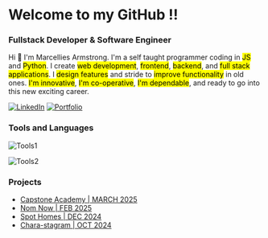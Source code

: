 # Welcome to my GitHub !!
### Fullstack Developer & Software Engineer  

Hi 👋 I'm Marcellies Armstrong. I'm a self taught programmer coding in <mark>JS</mark> and <mark>Python</mark>.
I create <mark>web development</mark>, <mark>frontend</mark>, <mark>backend</mark>, and <mark>full stack applications</mark>. I <mark>design features</mark> and stride to <mark>improve functionality</mark> in old ones. <mark>I'm innovative</mark>, <mark>I'm co-operative</mark>, <mark>I'm dependable</mark>, and ready to go into this new exciting career.

[![LinkedIn](https://img.shields.io/badge/LinkedIn-blue?style=for-the-badge)](https://www.linkedin.com/in/marcellies/)
[![Portfolio](https://img.shields.io/badge/Portfolio_Site-blue?style=for-the-badge)](https://mcode4.github.io/)

### Tools and Languages

<!-- 
JS
HTML
CSS
ExpressJS
SQLite3
SequelizeJS
-->
![Tools1](https://skillicons.dev/icons?i=js,html,css,nodejs,express,sqlite,sequelize)
<!-- 
React
Redux
Python
Flask
PostgresQL
Flask-SQLAlchemy
-->
![Tools2](https://skillicons.dev/icons?i=react,redux,python,flask,postgres,aws,docker)

### Projects
- [Capstone Academy | MARCH 2025](https://github.com/Mcode4/Capstone-Academy)
- [Nom Now | FEB 2025](https://github.com/Mcode4/NomNow)
- [Spot Homes | DEC 2024](https://github.com/Mcode4/Spot-Homes-FullStack)
- [Chara-stagram | OCT 2024](https://github.com/Mcode4/Chara-stagram)

<!--
<details>
  <summary>
    <h4>Capstone Academy | MARCH 2025</h4>
  </summary>
  Content Platform  

  ![saves-for1](https://github.com/user-attachments/assets/87067dfa-a2aa-487a-9a93-c8baaadabd3d)

  https://github.com/Mcode4/Capstone-Academy
</details>


<details>
  <summary>
    <h4>Nom Now | FEB 2025</h4>
  </summary>
  Food Delivery Site  

  ![saves-for2](https://github.com/user-attachments/assets/7e63f88a-caa8-41a9-9487-daf672ae274b)

  https://github.com/Mcode4/NomNow
</details>


<details>
  <summary>
    <h4>Spot Homes | DEC 2024</h4>
  </summary>
  Home Rental Website  

  ![saves-for3](https://github.com/user-attachments/assets/4603438e-c70f-4c72-95ab-7496fc1ccd80)

  https://github.com/Mcode4/Spot-Homes-FullStack
</details>


<details>
  <summary>
    <h4>Chara-stagram | OCT 2024</h4>
  </summary>
  Social Media Platform  

  ![saves-for4](https://github.com/user-attachments/assets/9b84e1be-ba99-48a6-9f3d-ee3d5f3248a1)

  https://github.com/Mcode4/Chara-stagram
</details>

<!--
**Mcode4/Mcode4** is a ✨ _special_ ✨ repository because its `README.md` (this file) appears on your GitHub profile.

Here are some ideas to get you started:

- 🔭 I’m currently working on ...
- 🌱 I’m currently learning ...
- 👯 I’m looking to collaborate on ...
- 🤔 I’m looking for help with ...
- 💬 Ask me about ...
- 📫 How to reach me: ...
- 😄 Pronouns: ...
- ⚡ Fun fact: ...
-->
